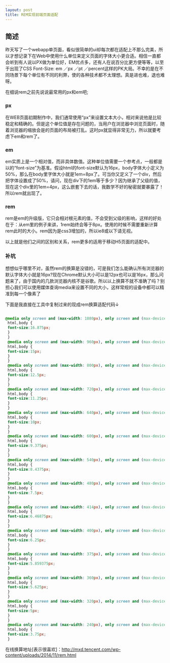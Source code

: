```yaml
---
layout: post 
title: REM实现前端页面适配  
---
```


## 简述
昨天写了一个webapp单页面，看似很简单的ui却每次都在适配上不那么完美，所以才想记录下在Web中使用什么单位来定义页面的字体大小更合适。相信一直都会听到有人说以PX做为单位好，EM优点多，还有人在说百分比更方便等等，以至于出现了CSS Font-Size: em ／px ／pt ／percent这样的PK大局。不幸的是在不同场景下每个单位有不同的利弊，使的各种技术都不太理想。真是进也难，退也难呀。

在细说rem之前先说说最常用的px和em吧;

### px
在WEB页面初期制作中，我们通常使用“px”来设置文本大小，相对来说他是比较稳定和精确的。但是这个单位值是存在问题的，当用户在浏览器中浏览页面时，随着浏览器的缩放会是的页面的布局被打乱。这时px就显得非常无力，所以就要考虑下em和rem了。

### em
em实质上是一个相对值，而非具体数值。这种单位值需要一个参考点，一般都是以<body>的“font-size”为基准。假设html的font-size默认为16px，body字体大小定义为50%，那么在body里字体大小就是1em=8px了。可当你又定义了一个div，然后把字体设置成了50%，请问，现在div下的1em等于多少？因为继承了父级的值，现在这个div里的1em=4px，这么嵌套下去的话，我数学不好的秘密就要暴露了！所以rem就出现了。

### rem
rem是em的升级版，它只会相对根元素<html>的值，不会受到父级的影响，这样的好处在于：从em里的例子来讲，1rem始终会等于8px。使用的时候不需要重新计算rem此时的大小。rem因为是css3增加的，所以ie8或以下请无视。

以上就是他们之间的区别和关系，rem更多的适用于移动H5页面的适配中。

### 补坑
想想似乎哪里不对，虽然rem的换算是没错的，可是我们怎么能确认所有浏览器的默认字体大小就是16px?现在Chrome默认大小可以是12px也可以是16px，那么问题来了，由于国内的几款浏览器内核不是谷歌。所以以上换算不就不准确了吗？别担心我们可以使用媒体查询media来设置不同的大小，这样常规的设备中都可以精准到每一个像素了

下面是我直接在工具中复制过来的现成rem换算适配代码↓


```css

@media only screen and (max-width: 1080px), only screen and (max-device-width:1080px) {
 html,body {
 font-size:16.875px;
 }
 }
 @media only screen and (max-width: 960px), only screen and (max-device-width:960px) {
 html,body {
 font-size:15px;
 }
 }
 @media only screen and (max-width: 800px), only screen and (max-device-width:800px) {
 html,body {
 font-size:12.5px;
 }
 }
 @media only screen and (max-width: 720px), only screen and (max-device-width:720px) {
 html,body {
 font-size:11.25px;
 }
 }
 @media only screen and (max-width: 640px), only screen and (max-device-width:640px) {
 html,body {
 font-size:10px;
 }
 }
 @media only screen and (max-width: 600px), only screen and (max-device-width:600px) {
 html,body {
 font-size:9.375px;
 }
 }
 @media only screen and (max-width: 540px), only screen and (max-device-width:540px) {
 html,body {
 font-size:8.4375px;
 }
 }
 @media only screen and (max-width: 480px), only screen and (max-device-width:480px) {
 html,body {
 font-size:7.5px;
 }
 }
 @media only screen and (max-width: 414px), only screen and (max-device-width:414px) {
 html,body {
 font-size:6.46875px;
 }
 }
 @media only screen and (max-width: 400px), only screen and (max-device-width:400px) {
 html,body {
 font-size:6.25px;
 }
 }
 @media only screen and (max-width: 375px), only screen and (max-device-width:375px) {
 html,body {
 font-size:5.859375px;
 }
 }
 @media only screen and (max-width: 360px), only screen and (max-device-width:360px) {
 html,body {
 font-size:5.625px;
 }
 }
 @media only screen and (max-width: 320px), only screen and (max-device-width:320px) {
 html,body {
 font-size:5px;
 }
 }
 @media only screen and (max-width: 240px), only screen and (max-device-width:240px) {
 html,body {
 font-size:3.75px;
 }

```
在线换算地址[表示很喜欢]：http://mxd.tencent.com/wp-content/uploads/2014/11/rem.html 

